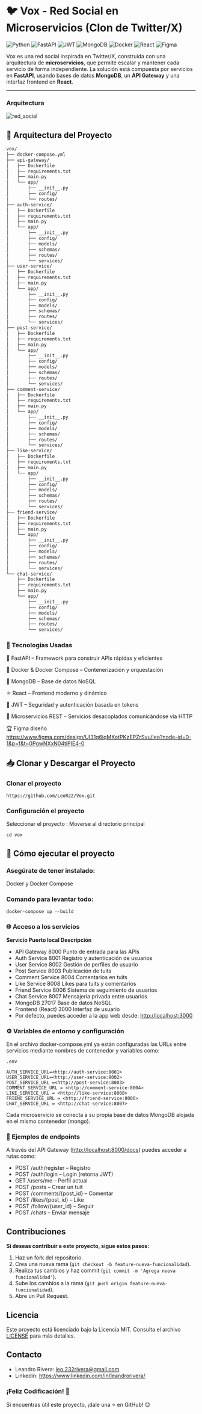 # 🐦 Vox - Red Social en Microservicios (Clon de Twitter/X)
![Python](https://img.shields.io/badge/python-3670A0?style=flat&logo=python&logoColor=ffdd54) ![FastAPI](https://img.shields.io/badge/FastAPI-005571?style=flat&logo=fastapi) ![JWT](https://img.shields.io/badge/JWT-black?style=flat&logo=JSON%20web%20tokens) ![MongoDB](https://img.shields.io/badge/MongoDB-%234ea94b.svg?style=flat&logo=mongodb&logoColor=white) ![Docker](https://img.shields.io/badge/docker-%230db7ed.svg?style=flat&logo=docker&logoColor=white) ![React](https://img.shields.io/badge/react-%2320232a.svg?style=flat&logo=react&logoColor=%2361DAFB) ![Figma](https://img.shields.io/badge/figma-%23F24E1E.svg?style=flat&logo=figma&logoColor=white) 

Vox es una red social inspirada en Twitter/X, construida con una arquitectura de **microservicios**, que permite escalar y mantener cada servicio de forma independiente. La solución está compuesta por servicios en **FastAPI**, usando bases de datos **MongoDB**, un **API Gateway** y una interfaz frontend en **React**.

---

### Arquitectura

![red_social](img/micorservicios.png)


## 🧱 Arquitectura del Proyecto

```bash
vox/
├── docker-compose.yml
├── api-gateway/
│   ├── Dockerfile
│   ├── requirements.txt
│   ├── main.py
│   └── app/
│       ├── __init__.py
│       ├── config/
│       └── routes/
├── auth-service/
│   ├── Dockerfile
│   ├── requirements.txt
│   ├── main.py
│   └── app/
│       ├── __init__.py
│       ├── config/
│       ├── models/
│       ├── schemas/
│       ├── routes/
│       └── services/
├── user-service/
│   ├── Dockerfile
│   ├── requirements.txt
│   ├── main.py
│   └── app/
│       ├── __init__.py
│       ├── config/
│       ├── models/
│       ├── schemas/
│       ├── routes/
│       └── services/
├── post-service/
│   ├── Dockerfile
│   ├── requirements.txt
│   ├── main.py
│   └── app/
│       ├── __init__.py
│       ├── config/
│       ├── models/
│       ├── schemas/
│       ├── routes/
│       └── services/
├── comment-service/
│   ├── Dockerfile
│   ├── requirements.txt
│   ├── main.py
│   └── app/
│       ├── __init__.py
│       ├── config/
│       ├── models/
│       ├── schemas/
│       ├── routes/
│       └── services/
├── like-service/
│   ├── Dockerfile
│   ├── requirements.txt
│   ├── main.py
│   └── app/
│       ├── __init__.py
│       ├── config/
│       ├── models/
│       ├── schemas/
│       ├── routes/
│       └── services/
├── friend-service/
│   ├── Dockerfile
│   ├── requirements.txt
│   ├── main.py
│   └── app/
│       ├── __init__.py
│       ├── config/
│       ├── models/
│       ├── schemas/
│       ├── routes/
│       └── services/
└── chat-service/
    ├── Dockerfile
    ├── requirements.txt
    ├── main.py
    └── app/
        ├── __init__.py
        ├── config/
        ├── models/
        ├── schemas/
        ├── routes/
        └── services/
```
### 🧪 Tecnologías Usadas
🐍 FastAPI – Framework para construir APIs rápidas y eficientes

🐳 Docker & Docker Compose – Contenerización y orquestación

🍃 MongoDB – Base de datos NoSQL

⚛️ React – Frontend moderno y dinámico

🔐 JWT – Seguridad y autenticación basada en tokens

📡 Microservicios REST – Servicios desacoplados comunicándose vía HTTP

🏆 Figma diseño <https://www.figma.com/design/UI31g6iqMKotPKzEPZrSvu/leo?node-id=0-1&p=f&t=0PgwNXxN04tiPIE4-0>

## 📥 Clonar y Descargar el Proyecto


### Clonar el proyecto

```
https://github.com/LeoR22/Vox.git
```

### Configuración el proyecto

Seleccionar el proyecto : Moverse al directorio principal

```
cd vox
```

## 🚀 Cómo ejecutar el proyecto

### Asegúrate de tener instalado:

Docker y Docker Compose

### Comando para levantar todo:

```
docker-compose up --build
```

### 🌐 Acceso a los servicios
**Servicio Puerto local Descripción**
- API Gateway 8000 Punto de entrada para las APIs
- Auth Service 8001 Registro y autenticación de usuarios
- User Service 8002 Gestión de perfiles de usuario
- Post Service 8003 Publicación de tuits
- Comment Service 8004 Comentarios en tuits
- Like Service 8008 Likes para tuits y comentarios
- Friend Service 8006 Sistema de seguimiento de usuarios
- Chat Service 8007 Mensajería privada entre usuarios
- MongoDB 27017 Base de datos NoSQL
- Frontend (React) 3000 Interfaz de usuario
- Por defecto, puedes acceder a la app web desde: <http://localhost:3000>

### ⚙️ Variables de entorno y configuración
En el archivo docker-compose.yml ya están configuradas las URLs entre servicios mediante nombres de contenedor y variables como:

```
.env
```

```
AUTH_SERVICE_URL=<http://auth-service:8001>
USER_SERVICE_URL=<http://user-service:8002>
POST_SERVICE_URL =<http://post-service:8003>
COMMENT_SERVICE_URL = <http://comment-service:8004>
LIKE_SERVICE_URL = <http://like-service:8008>
FRIEND_SERVICE_URL = <http://friend-service:8006>
CHAT_SERVICE_URL = <http://chat-service:8007>
```

Cada microservicio se conecta a su propia base de datos MongoDB alojada en el mismo contenedor (mongo).

### 📌 Ejemplos de endpoints
A través del API Gateway (<http://localhost:8000/docs>) puedes acceder a rutas como:

- POST /auth/register – Registro
- POST /auth/login – Login (retorna JWT)
- GET /users/me – Perfil actual
- POST /posts – Crear un tuit
- POST /comments/{post_id} – Comentar
- POST /likes/{post_id} – Like
- POST /follow/{user_id} – Seguir
- POST /chats – Enviar mensaje


## Contribuciones

**Si deseas contribuir a este proyecto, sigue estos pasos:**

1. Haz un fork del repositorio.
2. Crea una nueva rama (`git checkout -b feature-nueva-funcionalidad`).
3. Realiza tus cambios y haz commit (`git commit -m 'Agrega nueva funcionalidad'`).
4. Sube los cambios a la rama (`git push origin feature-nueva-funcionalidad`).
5. Abre un Pull Request.

## Licencia

Este proyecto está licenciado bajo la Licencia MIT. Consulta el archivo [LICENSE](LICENSE) para más detalles.

## Contacto

- Leandro Rivera: <leo.232rivera@gmail.com>
- Linkedin: <https://www.linkedin.com/in/leandrorivera/>

### ¡Feliz Codificación! 🚀

Si encuentras útil este proyecto, ¡dale una ⭐ en GitHub! 😊
